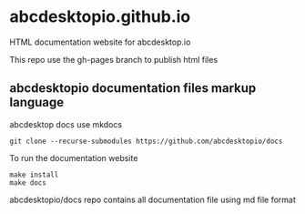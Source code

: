 # abcdesktopio.github.io
HTML documentation website for abcdesktop.io

This repo use the gh-pages branch to publish html files


## abcdesktopio documentation files markup language

abcdesktop docs use mkdocs

```
git clone --recurse-submodules https://github.com/abcdesktopio/docs
```

To run the documentation website

```
make install
make docs
```

abcdesktopio/docs repo contains all documentation file using md file format

